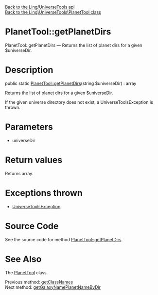 [Back to the Ling/UniverseTools api](https://github.com/lingtalfi/UniverseTools/blob/master/doc/api/Ling/UniverseTools.md)<br>
[Back to the Ling\UniverseTools\PlanetTool class](https://github.com/lingtalfi/UniverseTools/blob/master/doc/api/Ling/UniverseTools/PlanetTool.md)


PlanetTool::getPlanetDirs
================



PlanetTool::getPlanetDirs — Returns the list of planet dirs for a given $universeDir.




Description
================


public static [PlanetTool::getPlanetDirs](https://github.com/lingtalfi/UniverseTools/blob/master/doc/api/Ling/UniverseTools/PlanetTool/getPlanetDirs.md)(string $universeDir) : array




Returns the list of planet dirs for a given $universeDir.

If the given universe directory does not exist, a UniverseToolsException is thrown.




Parameters
================


- universeDir

    


Return values
================

Returns array.


Exceptions thrown
================

- [UniverseToolsException](https://github.com/lingtalfi/UniverseTools/blob/master/doc/api/Ling/UniverseTools/Exception/UniverseToolsException.md).&nbsp;







Source Code
===========
See the source code for method [PlanetTool::getPlanetDirs](https://github.com/lingtalfi/UniverseTools/blob/master/PlanetTool.php#L188-L199)


See Also
================

The [PlanetTool](https://github.com/lingtalfi/UniverseTools/blob/master/doc/api/Ling/UniverseTools/PlanetTool.md) class.

Previous method: [getClassNames](https://github.com/lingtalfi/UniverseTools/blob/master/doc/api/Ling/UniverseTools/PlanetTool/getClassNames.md)<br>Next method: [getGalaxyNamePlanetNameByDir](https://github.com/lingtalfi/UniverseTools/blob/master/doc/api/Ling/UniverseTools/PlanetTool/getGalaxyNamePlanetNameByDir.md)<br>

